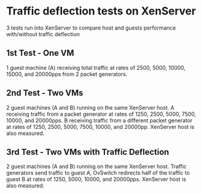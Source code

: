# Traffic deflection tests on XenServer

3 tests run into XenServer to compare host and guests performance with/without traffic deflection

## 1st Test - One VM

1 guest machine (A) receiving total traffic at rates of 2500, 5000, 10000, 15000, and 20000pps from 2 packet generators.

## 2nd Test - Two VMs

2 guest machines (A and B) running on the same XenServer host. 
A receiving traffic from a packet generator at rates of 1250, 2500, 5000, 7500, 10000, and 20000pps.
B receiving traffic from a different packet generator at rates of 1250, 2500, 5000, 7500, 10000, and 20000pp.
XenServer host is also measured.

## 3rd Test - Two VMs with Traffic Deflection

2 guest machines (A and B) running on the same XenServer host.
Traffic generators send traffic to guest A, OvSwitch redirects half of the traffic to guest B at rates of 1250, 5000, 10000, and 20000pps.
XenServer host is also measured.
